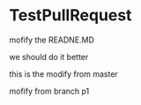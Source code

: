 TestPullRequest
===============


mofify the READNE.MD

we should  do it better

this is the modify from master

mofify from branch p1
